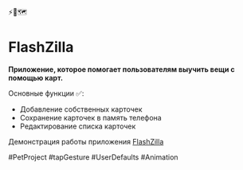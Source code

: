 ⚡️🚀🗺

# FlashZilla

**Приложение, которое помогает пользователям выучить вещи с помощью карт.**

Основные функции ✅:
- Добавление собственных карточек
- Сохранение карточек в память телефона
- Редактирование списка карточек

Демонстрация работы приложения [FlashZilla](https://t.me/gamid_proger/249)

#PetProject #tapGesture #UserDefaults #Animation

